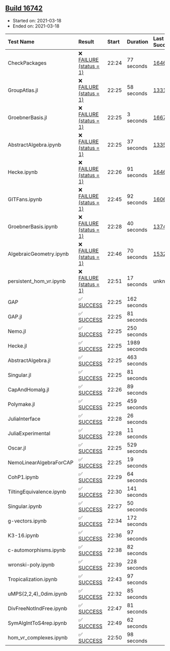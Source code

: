## [Build 16742](https://oscarci.mathematik.uni-kl.de/job/oscar/16742/)

* Started on: 2021-03-18
* Ended on: 2021-03-18

| Test Name    | Result | Start | Duration | Last Success | First Failure |
|:-------------|:-------|:------|:---------|:-------------|:--------------|
| CheckPackages | ❌ [FAILURE (status = 1)](https://oscarci.mathematik.uni-kl.de/job/oscar/16742/artifact/logs/build-16742/CheckPackages.log) | 22:24 | 77 seconds | [16463](https://oscarci.mathematik.uni-kl.de/job/oscar/16463/) | [16464](https://oscarci.mathematik.uni-kl.de/job/oscar/16464/) |
| GroupAtlas.jl | ❌ [FAILURE (status = 1)](https://oscarci.mathematik.uni-kl.de/job/oscar/16742/artifact/logs/build-16742/GroupAtlas.jl.log) | 22:25 | 58 seconds | [13311](https://oscarci.mathematik.uni-kl.de/job/oscar/13311/) | [13312](https://oscarci.mathematik.uni-kl.de/job/oscar/13312/) |
| GroebnerBasis.jl | ❌ [FAILURE (status = 1)](https://oscarci.mathematik.uni-kl.de/job/oscar/16742/artifact/logs/build-16742/GroebnerBasis.jl.log) | 22:25 | 3 seconds | [16676](https://oscarci.mathematik.uni-kl.de/job/oscar/16676/) | [16677](https://oscarci.mathematik.uni-kl.de/job/oscar/16677/) |
| AbstractAlgebra.ipynb | ❌ [FAILURE (status = 1)](https://oscarci.mathematik.uni-kl.de/job/oscar/16742/artifact/logs/build-16742/AbstractAlgebra.ipynb.log) | 22:25 | 37 seconds | [13355](https://oscarci.mathematik.uni-kl.de/job/oscar/13355/) | [13356](https://oscarci.mathematik.uni-kl.de/job/oscar/13356/) |
| Hecke.ipynb | ❌ [FAILURE (status = 1)](https://oscarci.mathematik.uni-kl.de/job/oscar/16742/artifact/logs/build-16742/Hecke.ipynb.log) | 22:26 | 91 seconds | [16463](https://oscarci.mathematik.uni-kl.de/job/oscar/16463/) | [16464](https://oscarci.mathematik.uni-kl.de/job/oscar/16464/) |
| GITFans.ipynb | ❌ [FAILURE (status = 1)](https://oscarci.mathematik.uni-kl.de/job/oscar/16742/artifact/logs/build-16742/GITFans.ipynb.log) | 22:45 | 92 seconds | [16068](https://oscarci.mathematik.uni-kl.de/job/oscar/16068/) | [16069](https://oscarci.mathematik.uni-kl.de/job/oscar/16069/) |
| GroebnerBasis.ipynb | ❌ [FAILURE (status = 1)](https://oscarci.mathematik.uni-kl.de/job/oscar/16742/artifact/logs/build-16742/GroebnerBasis.ipynb.log) | 22:28 | 40 seconds | [13748](https://oscarci.mathematik.uni-kl.de/job/oscar/13748/) | [13749](https://oscarci.mathematik.uni-kl.de/job/oscar/13749/) |
| AlgebraicGeometry.ipynb | ❌ [FAILURE (status = 1)](https://oscarci.mathematik.uni-kl.de/job/oscar/16742/artifact/logs/build-16742/AlgebraicGeometry.ipynb.log) | 22:46 | 70 seconds | [15322](https://oscarci.mathematik.uni-kl.de/job/oscar/15322/) | [15323](https://oscarci.mathematik.uni-kl.de/job/oscar/15323/) |
| persistent_hom_vr.ipynb | ❌ [FAILURE (status = 1)](https://oscarci.mathematik.uni-kl.de/job/oscar/16742/artifact/logs/build-16742/persistent_hom_vr.ipynb.log) | 22:51 | 17 seconds | unknown | unknown |
| GAP | ✅ [SUCCESS](https://oscarci.mathematik.uni-kl.de/job/oscar/16742/artifact/logs/build-16742/GAP.log) | 22:25 | 162 seconds |  |  |
| GAP.jl | ✅ [SUCCESS](https://oscarci.mathematik.uni-kl.de/job/oscar/16742/artifact/logs/build-16742/GAP.jl.log) | 22:25 | 81 seconds |  |  |
| Nemo.jl | ✅ [SUCCESS](https://oscarci.mathematik.uni-kl.de/job/oscar/16742/artifact/logs/build-16742/Nemo.jl.log) | 22:25 | 250 seconds |  |  |
| Hecke.jl | ✅ [SUCCESS](https://oscarci.mathematik.uni-kl.de/job/oscar/16742/artifact/logs/build-16742/Hecke.jl.log) | 22:25 | 1989 seconds |  |  |
| AbstractAlgebra.jl | ✅ [SUCCESS](https://oscarci.mathematik.uni-kl.de/job/oscar/16742/artifact/logs/build-16742/AbstractAlgebra.jl.log) | 22:25 | 463 seconds |  |  |
| Singular.jl | ✅ [SUCCESS](https://oscarci.mathematik.uni-kl.de/job/oscar/16742/artifact/logs/build-16742/Singular.jl.log) | 22:25 | 81 seconds |  |  |
| CapAndHomalg.jl | ✅ [SUCCESS](https://oscarci.mathematik.uni-kl.de/job/oscar/16742/artifact/logs/build-16742/CapAndHomalg.jl.log) | 22:26 | 89 seconds |  |  |
| Polymake.jl | ✅ [SUCCESS](https://oscarci.mathematik.uni-kl.de/job/oscar/16742/artifact/logs/build-16742/Polymake.jl.log) | 22:25 | 459 seconds |  |  |
| JuliaInterface | ✅ [SUCCESS](https://oscarci.mathematik.uni-kl.de/job/oscar/16742/artifact/logs/build-16742/JuliaInterface.log) | 22:28 | 26 seconds |  |  |
| JuliaExperimental | ✅ [SUCCESS](https://oscarci.mathematik.uni-kl.de/job/oscar/16742/artifact/logs/build-16742/JuliaExperimental.log) | 22:28 | 11 seconds |  |  |
| Oscar.jl | ✅ [SUCCESS](https://oscarci.mathematik.uni-kl.de/job/oscar/16742/artifact/logs/build-16742/Oscar.jl.log) | 22:25 | 529 seconds |  |  |
| NemoLinearAlgebraForCAP | ✅ [SUCCESS](https://oscarci.mathematik.uni-kl.de/job/oscar/16742/artifact/logs/build-16742/NemoLinearAlgebraForCAP.log) | 22:25 | 19 seconds |  |  |
| CohP1.ipynb | ✅ [SUCCESS](https://oscarci.mathematik.uni-kl.de/job/oscar/16742/artifact/logs/build-16742/CohP1.ipynb.log) | 22:29 | 64 seconds |  |  |
| TiltingEquivalence.ipynb | ✅ [SUCCESS](https://oscarci.mathematik.uni-kl.de/job/oscar/16742/artifact/logs/build-16742/TiltingEquivalence.ipynb.log) | 22:30 | 141 seconds |  |  |
| Singular.ipynb | ✅ [SUCCESS](https://oscarci.mathematik.uni-kl.de/job/oscar/16742/artifact/logs/build-16742/Singular.ipynb.log) | 22:27 | 50 seconds |  |  |
| g-vectors.ipynb | ✅ [SUCCESS](https://oscarci.mathematik.uni-kl.de/job/oscar/16742/artifact/logs/build-16742/g-vectors.ipynb.log) | 22:34 | 172 seconds |  |  |
| K3-16.ipynb | ✅ [SUCCESS](https://oscarci.mathematik.uni-kl.de/job/oscar/16742/artifact/logs/build-16742/K3-16.ipynb.log) | 22:36 | 97 seconds |  |  |
| c-automorphisms.ipynb | ✅ [SUCCESS](https://oscarci.mathematik.uni-kl.de/job/oscar/16742/artifact/logs/build-16742/c-automorphisms.ipynb.log) | 22:38 | 82 seconds |  |  |
| wronski-poly.ipynb | ✅ [SUCCESS](https://oscarci.mathematik.uni-kl.de/job/oscar/16742/artifact/logs/build-16742/wronski-poly.ipynb.log) | 22:39 | 228 seconds |  |  |
| Tropicalization.ipynb | ✅ [SUCCESS](https://oscarci.mathematik.uni-kl.de/job/oscar/16742/artifact/logs/build-16742/Tropicalization.ipynb.log) | 22:43 | 97 seconds |  |  |
| uMPS(2,2,4)_0dim.ipynb | ✅ [SUCCESS](https://oscarci.mathematik.uni-kl.de/job/oscar/16742/artifact/logs/build-16742/uMPS-2-2-4-_0dim.ipynb.log) | 22:32 | 85 seconds |  |  |
| DivFreeNotIndFree.ipynb | ✅ [SUCCESS](https://oscarci.mathematik.uni-kl.de/job/oscar/16742/artifact/logs/build-16742/DivFreeNotIndFree.ipynb.log) | 22:47 | 81 seconds |  |  |
| SymAlgIntToS4rep.ipynb | ✅ [SUCCESS](https://oscarci.mathematik.uni-kl.de/job/oscar/16742/artifact/logs/build-16742/SymAlgIntToS4rep.ipynb.log) | 22:49 | 62 seconds |  |  |
| hom_vr_complexes.ipynb | ✅ [SUCCESS](https://oscarci.mathematik.uni-kl.de/job/oscar/16742/artifact/logs/build-16742/hom_vr_complexes.ipynb.log) | 22:50 | 98 seconds |  |  |

